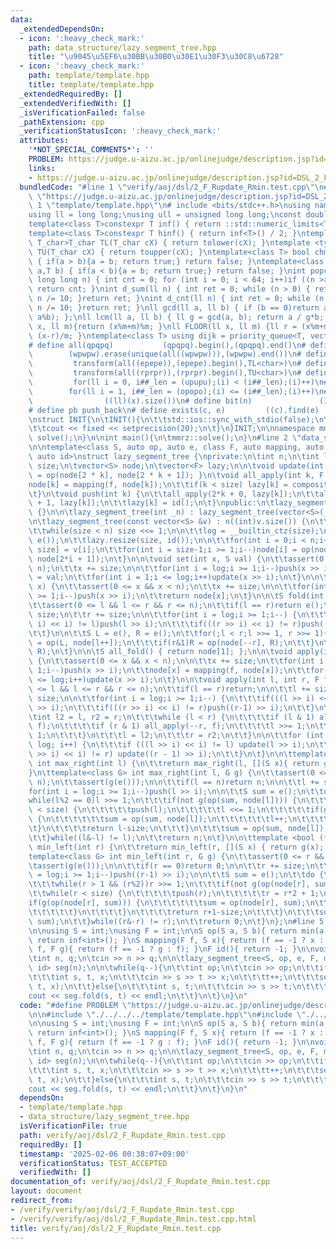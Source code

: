 ```yaml
---
data:
  _extendedDependsOn:
  - icon: ':heavy_check_mark:'
    path: data_structure/lazy_segment_tree.hpp
    title: "\u9045\u5EF6\u30BB\u30B0\u30E1\u30F3\u30C8\u6728"
  - icon: ':heavy_check_mark:'
    path: template/template.hpp
    title: template/template.hpp
  _extendedRequiredBy: []
  _extendedVerifiedWith: []
  _isVerificationFailed: false
  _pathExtension: cpp
  _verificationStatusIcon: ':heavy_check_mark:'
  attributes:
    '*NOT_SPECIAL_COMMENTS*': ''
    PROBLEM: https://judge.u-aizu.ac.jp/onlinejudge/description.jsp?id=DSL_2_F
    links:
    - https://judge.u-aizu.ac.jp/onlinejudge/description.jsp?id=DSL_2_F
  bundledCode: "#line 1 \"verify/aoj/dsl/2_F_Rupdate_Rmin.test.cpp\"\n#define PROBLEM\
    \ \"https://judge.u-aizu.ac.jp/onlinejudge/description.jsp?id=DSL_2_F\"\n\n#line\
    \ 1 \"template/template.hpp\"\n# include <bits/stdc++.h>\nusing namespace std;\n\
    using ll = long long;\nusing ull = unsigned long long;\nconst double pi = acos(-1);\n\
    template<class T>constexpr T inf() { return ::std::numeric_limits<T>::max(); }\n\
    template<class T>constexpr T hinf() { return inf<T>() / 2; }\ntemplate <typename\
    \ T_char>T_char TL(T_char cX) { return tolower(cX); }\ntemplate <typename T_char>T_char\
    \ TU(T_char cX) { return toupper(cX); }\ntemplate<class T> bool chmin(T& a,T b)\
    \ { if(a > b){a = b; return true;} return false; }\ntemplate<class T> bool chmax(T&\
    \ a,T b) { if(a < b){a = b; return true;} return false; }\nint popcnt(unsigned\
    \ long long n) { int cnt = 0; for (int i = 0; i < 64; i++)if ((n >> i) & 1)cnt++;\
    \ return cnt; }\nint d_sum(ll n) { int ret = 0; while (n > 0) { ret += n % 10;\
    \ n /= 10; }return ret; }\nint d_cnt(ll n) { int ret = 0; while (n > 0) { ret++;\
    \ n /= 10; }return ret; }\nll gcd(ll a, ll b) { if (b == 0)return a; return gcd(b,\
    \ a%b); };\nll lcm(ll a, ll b) { ll g = gcd(a, b); return a / g*b; };\nll MOD(ll\
    \ x, ll m){return (x%m+m)%m; }\nll FLOOR(ll x, ll m) {ll r = (x%m+m)%m; return\
    \ (x-r)/m; }\ntemplate<class T> using dijk = priority_queue<T, vector<T>, greater<T>>;\n\
    # define all(qpqpq)           (qpqpq).begin(),(qpqpq).end()\n# define UNIQUE(wpwpw)\
    \        (wpwpw).erase(unique(all((wpwpw))),(wpwpw).end())\n# define LOWER(epepe)\
    \         transform(all((epepe)),(epepe).begin(),TL<char>)\n# define UPPER(rprpr)\
    \         transform(all((rprpr)),(rprpr).begin(),TU<char>)\n# define rep(i,upupu)\
    \         for(ll i = 0, i##_len = (upupu);(i) < (i##_len);(i)++)\n# define reps(i,opopo)\
    \        for(ll i = 1, i##_len = (opopo);(i) <= (i##_len);(i)++)\n# define len(x)\
    \                ((ll)(x).size())\n# define bit(n)               (1LL << (n))\n\
    # define pb push_back\n# define exists(c, e)         ((c).find(e) != (c).end())\n\
    \nstruct INIT{\n\tINIT(){\n\t\tstd::ios::sync_with_stdio(false);\n\t\tstd::cin.tie(0);\n\
    \t\tcout << fixed << setprecision(20);\n\t}\n}INIT;\n\nnamespace mmrz {\n\tvoid\
    \ solve();\n}\n\nint main(){\n\tmmrz::solve();\n}\n#line 2 \"data_structure/lazy_segment_tree.hpp\"\
    \n\ntemplate<class S, auto op, auto e, class F, auto mapping, auto composition,\
    \ auto id>\nstruct lazy_segment_tree {\nprivate:\n\tint n;\n\tint log;\n\tint\
    \ size;\n\tvector<S> node;\n\tvector<F> lazy;\n\n\tvoid update(int k) { node[k]\
    \ = op(node[2 * k], node[2 * k + 1]); }\n\tvoid all_apply(int k, F f) {\n\t\t\
    node[k] = mapping(f, node[k]);\n\t\tif(k < size) lazy[k] = composition(f, lazy[k]);\n\
    \t}\n\tvoid push(int k) {\n\t\tall_apply(2*k + 0, lazy[k]);\n\t\tall_apply(2*k\
    \ + 1, lazy[k]);\n\t\tlazy[k] = id();\n\t}\npublic:\n\tlazy_segment_tree() : lazy_segment_tree(0)\
    \ {}\n\n\tlazy_segment_tree(int _n) : lazy_segment_tree(vector<S>(_n, e())) {}\n\
    \n\tlazy_segment_tree(const vector<S> &v) : n((int)v.size()) {\n\t\tsize = 1;\n\
    \t\twhile(size < n) size <<= 1;\n\n\t\tlog = __builtin_ctz(size);\n\n\t\tnode.resize(2*size,\
    \ e());\n\t\tlazy.resize(size, id());\n\n\t\tfor(int i = 0;i < n;i++)node[i +\
    \ size] = v[i];\n\t\tfor(int i = size-1;i >= 1;i--)node[i] = op(node[2*i + 0],\
    \ node[2*i + 1]);\n\t}\n\n\tvoid set(int x, S val) {\n\t\tassert(0 <= x && x <\
    \ n);\n\t\tx += size;\n\n\t\tfor(int i = log;i >= 1;i--)push(x >> i);\n\t\tnode[x]\
    \ = val;\n\t\tfor(int i = 1;i <= log;i++)update(x >> i);\n\t}\n\n\tS operator[](int\
    \ x) {\n\t\tassert(0 <= x && x < n);\n\t\tx += size;\n\n\t\tfor(int i = log;i\
    \ >= 1;i--)push(x >> i);\n\t\treturn node[x];\n\t}\n\n\tS fold(int l, int r) {\n\
    \t\tassert(0 <= l && l <= r && r <= n);\n\t\tif(l == r)return e();\n\n\t\tl +=\
    \ size;\n\t\tr += size;\n\n\t\tfor(int i = log;i >= 1;i--) {\n\t\t\tif(((l >>\
    \ i) << i) != l)push(l >> i);\n\t\t\tif(((r >> i) << i) != r)push((r-1) >> i);\n\
    \t\t}\n\n\t\tS L = e(), R = e();\n\t\tfor(;l < r;l >>= 1, r >>= 1){\n\t\t\tif(l&1)L\
    \ = op(L, node[l++]);\n\t\t\tif(r&1)R = op(node[--r], R);\n\t\t}\n\t\treturn op(L,\
    \ R);\n\t}\n\n\tS all_fold() { return node[1]; };\n\n\tvoid apply(int x, F f)\
    \ {\n\t\tassert(0 <= x && x < n);\n\n\t\tx += size;\n\t\tfor(int i = log;i >=\
    \ 1;i--)push(x >> i);\n\t\tnode[x] = mapping(f, node[x]);\n\t\tfor(int i = 1;i\
    \ <= log;i++)update(x >> i);\n\t}\n\n\tvoid apply(int l, int r, F f) {\n\t\tassert(0\
    \ <= l && l <= r && r <= n);\n\t\tif(l == r)return;\n\n\t\tl += size;\n\t\tr +=\
    \ size;\n\n\t\tfor(int i = log;i >= 1;i--) {\n\t\t\tif(((l >> i) << i) != l)push(l\
    \ >> i);\n\t\t\tif(((r >> i) << i) != r)push((r-1) >> i);\n\t\t}\n\n\t\t{\n\t\t\
    \tint l2 = l, r2 = r;\n\t\t\twhile (l < r) {\n\t\t\t\tif (l & 1) all_apply(l++,\
    \ f);\n\t\t\t\tif (r & 1) all_apply(--r, f);\n\t\t\t\tl >>= 1;\n\t\t\t\tr >>=\
    \ 1;\n\t\t\t}\n\t\t\tl = l2;\n\t\t\tr = r2;\n\t\t}\n\n\t\tfor (int i = 1; i <=\
    \ log; i++) {\n\t\t\tif (((l >> i) << i) != l) update(l >> i);\n\t\t\tif (((r\
    \ >> i) << i) != r) update((r - 1) >> i);\n\t\t}\n\t}\n\n\ttemplate<bool (*g)(S)>\
    \ int max_right(int l) {\n\t\treturn max_right(l, [](S x){ return g(x); });\n\t\
    }\n\ttemplate<class G> int max_right(int l, G g) {\n\t\tassert(0 <= l && l <=\
    \ n);\n\t\tassert(g(e()));\n\n\t\tif(l == n)return n;\n\n\t\tl += size;\n\t\t\
    for(int i = log;i >= 1;i--)push(l >> i);\n\n\t\tS sum = e();\n\t\tdo {\n\t\t\t\
    while(l%2 == 0)l >>= 1;\n\t\t\tif(not g(op(sum, node[l]))) {\n\t\t\t\twhile(l\
    \ < size) {\n\t\t\t\t\tpush(l);\n\t\t\t\t\tl <<= 1;\n\t\t\t\t\tif(g(op(sum, node[l])))\
    \ {\n\t\t\t\t\t\tsum = op(sum, node[l]);\n\t\t\t\t\t\tl++;\n\t\t\t\t\t}\n\t\t\t\
    \t}\n\t\t\t\treturn l-size;\n\t\t\t}\n\t\t\tsum = op(sum, node[l]);\n\t\t\tl++;\n\
    \t\t}while((l&-l) != l);\n\t\treturn n;\n\t}\n\n\ttemplate <bool (*g)(S)> int\
    \ min_left(int r) {\n\t\treturn min_left(r, [](S x) { return g(x); });\n\t}\n\t\
    template<class G> int min_left(int r, G g) {\n\t\tassert(0 <= r && r <= n);\n\t\
    \tassert(g(e()));\n\n\t\tif(r == 0)return 0;\n\n\t\tr += size;\n\t\tfor(int i\
    \ = log;i >= 1;i--)push((r-1) >> i);\n\n\t\tS sum = e();\n\t\tdo {\n\t\t\tr--;\n\
    \t\t\twhile(r > 1 && (r%2))r >>= 1;\n\t\t\tif(not g(op(node[r], sum))) {\n\t\t\
    \t\twhile(r < size) {\n\t\t\t\t\tpush(r);\n\t\t\t\t\tr = r*2 + 1;\n\t\t\t\t\t\
    if(g(op(node[r], sum))) {\n\t\t\t\t\t\tsum = op(node[r], sum);\n\t\t\t\t\t\tr--;\n\
    \t\t\t\t\t}\n\t\t\t\t}\n\t\t\t\treturn r+1-size;\n\t\t\t}\n\t\t\tsum = op(node[r],\
    \ sum);\n\t\t}while((r&-r) != r);\n\t\treturn 0;\n\t}\n};\n#line 5 \"verify/aoj/dsl/2_F_Rupdate_Rmin.test.cpp\"\
    \n\nusing S = int;\nusing F = int;\n\nS op(S a, S b){ return min(a, b); }\nS e(){\
    \ return inf<int>(); }\nS mapping(F f, S x){ return (f == -1 ? x : f); }\nF composition(F\
    \ f, F g){ return (f == -1 ? g : f); }\nF id(){ return -1; }\n\nvoid mmrz::solve(){\n\
    \tint n, q;\n\tcin >> n >> q;\n\n\tlazy_segment_tree<S, op, e, F, mapping, composition,\
    \ id> seg(n);\n\n\twhile(q--){\n\t\tint op;\n\t\tcin >> op;\n\t\tif(op == 0){\n\
    \t\t\tint s, t, x;\n\t\t\tcin >> s >> t >> x;\n\t\t\tt++;\n\t\t\tseg.apply(s,\
    \ t, x);\n\t\t}else{\n\t\t\tint s, t;\n\t\t\tcin >> s >> t;\n\t\t\tt++;\n\t\t\t\
    cout << seg.fold(s, t) << endl;\n\t\t}\n\t}\n}\n"
  code: "#define PROBLEM \"https://judge.u-aizu.ac.jp/onlinejudge/description.jsp?id=DSL_2_F\"\
    \n\n#include \"./../../../template/template.hpp\"\n#include \"./../../../data_structure/lazy_segment_tree.hpp\"\
    \n\nusing S = int;\nusing F = int;\n\nS op(S a, S b){ return min(a, b); }\nS e(){\
    \ return inf<int>(); }\nS mapping(F f, S x){ return (f == -1 ? x : f); }\nF composition(F\
    \ f, F g){ return (f == -1 ? g : f); }\nF id(){ return -1; }\n\nvoid mmrz::solve(){\n\
    \tint n, q;\n\tcin >> n >> q;\n\n\tlazy_segment_tree<S, op, e, F, mapping, composition,\
    \ id> seg(n);\n\n\twhile(q--){\n\t\tint op;\n\t\tcin >> op;\n\t\tif(op == 0){\n\
    \t\t\tint s, t, x;\n\t\t\tcin >> s >> t >> x;\n\t\t\tt++;\n\t\t\tseg.apply(s,\
    \ t, x);\n\t\t}else{\n\t\t\tint s, t;\n\t\t\tcin >> s >> t;\n\t\t\tt++;\n\t\t\t\
    cout << seg.fold(s, t) << endl;\n\t\t}\n\t}\n}\n"
  dependsOn:
  - template/template.hpp
  - data_structure/lazy_segment_tree.hpp
  isVerificationFile: true
  path: verify/aoj/dsl/2_F_Rupdate_Rmin.test.cpp
  requiredBy: []
  timestamp: '2025-02-06 00:38:07+09:00'
  verificationStatus: TEST_ACCEPTED
  verifiedWith: []
documentation_of: verify/aoj/dsl/2_F_Rupdate_Rmin.test.cpp
layout: document
redirect_from:
- /verify/verify/aoj/dsl/2_F_Rupdate_Rmin.test.cpp
- /verify/verify/aoj/dsl/2_F_Rupdate_Rmin.test.cpp.html
title: verify/aoj/dsl/2_F_Rupdate_Rmin.test.cpp
---
```

